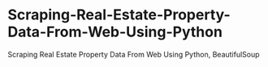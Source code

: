# Scraping-Real-Estate-Property-Data-From-Web-Using-Python
Scraping Real Estate Property Data From Web Using Python, BeautifulSoup

